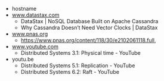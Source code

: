 - hostname
- www.datastax.com
    - DataStax | NoSQL Database Built on Apache Cassandra
    - Why Cassandra Doesn’t Need Vector Clocks | DataStax
- www.pnas.org
    - https://www.pnas.org/content/118/30/e2102061118.full,
- www.youtube.com
    - Distributed Systems 3.1: Physical time - YouTube
- youtu.be
    - Distributed Systems 5.1: Replication - YouTube
    - Distributed Systems 6.2: Raft - YouTube
